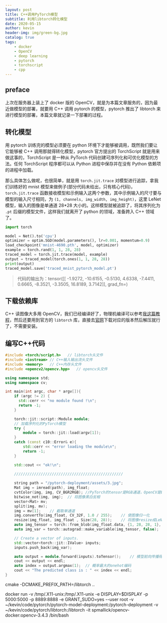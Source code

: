 ```yaml
---
layout: post
title: C++调用PyTorch模型
subtitle: 利用libtorch转化模型
date: 2020-05-15
author: kevin
header-img: img/green-bg.jpg
catalog: true
tags:
    - docker
    - OpenCV
    - deep learning
    - pytorch
    - torchscript
    - cpp
---
```




## preface



上次在服务器上装上了 docker 版的 OpenCV，就是为本篇文章服务的，因为最近做模型的部署，就要用 C++ 调用 pytorch 的模型，pytorch 推出了 libtorch 来进行模型的部署，本篇文章就记录一下部署的过程。



## 转化模型



用 pytorch 训练完的模型必须要在 python 环境下才能够被调用，既然我们要让它能够被 C++ 调用那就得转化模型，pytorch 官方提出的 TorchScript 就是用来做这事的，TorchScript 是一种从 PyTorch 代码创建可序列化和可优化模型的方法。任何 TorchScript 程序都可以从 Python 进程中保存并在没有 Python 依赖项的进程中加载。



那么具体怎么做呢，也很简单，就是用 `torch.jit.trace` 对模型进行追踪，拿我们训练好的 mnist 模型来做例子(部分代码未给出，只有核心代码)，`torch.jit.trace` 函数接收模型和示例输入这两个参数，其中示例输入的尺寸要与模型的输入尺寸相同，为 `(1, channels, img_width, img_height)`，这里 LeNet 模型，输入的图像是单通道 28*28 大小的。这样模型就被追踪了，将其序列化为 `.pt` 后缀的模型文件，这样我们就离开了 python 的领域，准备跨入 C++ 领域了。



```python
import torch

model = Net().to('cpu')
optimizer = optim.SGD(model.parameters(), lr=0.001, momentum=0.9)
load_checkpoint('mnist-4690.pth', model, optimizer)
example = torch.rand(1, 1, 28, 28)
traced_model = torch.jit.trace(model, example)
output = traced_model(torch.ones(1, 1, 28, 28))
print(output)
traced_model.save('traced_mnist_pytorch_model.pt')
```



> 代码的输出为：tensor([[ -1.9272, -10.6155,  -0.5130,   4.6338,  -7.4411,   0.6665,  -8.3521,
>           -3.3505,  16.8189,   3.7142]], grad_fn=<DifferentiableGraphBackward>)



## 下载依赖库



C++ 读图像大多用 OpenCV，我们已经编译好了，物理机编译可以参考[我这篇教程](https://szukevin.site/2019/11/04/ubuntu-%E9%85%8D%E7%BD%AE-OpenCV-%E5%92%8C-OpenCV_contrib/)，然后还要用到官方的 `libtorch` 库，直接去[官网](https://pytorch.org/)下载对应的版本然后解压就行了，不需要安装。



## 编写C++代码





```cpp
#include <torch/script.h>   // libtorch头文件
#include <iostream> // C++输入输出流头文件
#include <memory>   // C++内存头文件
#include <opencv2/opencv.hpp>   // opencv头文件

using namespace std;
using namespace cv;

int main(int argc, char * argv[]){
    if (argc != 2) {
      std::cerr << "no module found !\n";
      return -1;
    }

    torch::jit::script::Module module;
    // 加载序列化的PyTorch模型
    try {
        module = torch::jit::load(argv[1]);
    }
    catch (const c10::Error& e){
        std::cerr << "error loading the module\n";
        return -1;
    }

    std::cout << "ok!\n";

    /////////////////////////////////////////////////
    
    string path = "/pytorch-deployment/assets/3.jpg";
    Mat img = imread(path), img_float;
    cvtColor(img, img, CV_BGR2RGB); //PyTorch的tensor是RGB通道，OpenCV是BGR
    bitwise_not(img, img);  // 将图像黑白反相
    vector<Mat> mv;
    split(img, mv);
    img = mv[1];    // 截取单通道
    img.convertTo(img_float, CV_32F, 1.0 / 255);    // 使图像归一化
    resize(img_float, img_float , Size(28, 28));    // 将图像resize成LeNet网络的输入大小
    auto img_tensor = torch::from_blob(img_float.data, {1, 28, 28, 1}, at::kFloat).permute({ 0,3,1,2 });    // change the channels
    auto img_var = torch::autograd::make_variable(img_tensor, false);

    // Create a vector of inputs.
    std::vector<torch::jit::IValue> inputs;
    inputs.push_back(img_var);

    auto output = module.forward(inputs).toTensor();    // 模型前向传播得到结果
    cout << output << endl;
    auto index = output.argmax(1);  // 概率最大的onehot编码
    cout << "The predicted class is : " << index << endl;
}
```







cmake -DCMAKE_PREFIX_PATH=/libtorch ..



docker run -v /tmp/.X11-unix:/tmp/.X11-unix -e DISPLAY=$DISPLAY -p 5000:5000 -p 8889:8888 -e GRANT_SUDO=yes --user root -v ~/kevin/code/pytorch/pytorch-model-deployment:/pytorch-deployment -v ~/kevin/code/pytorch/libtorch:/libtorch -it spmallick/opencv-docker:opencv-3.4.3 /bin/bash